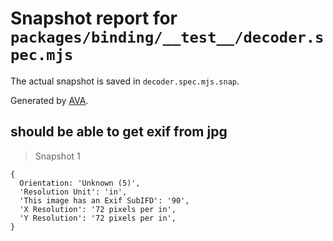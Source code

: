 # Snapshot report for `packages/binding/__test__/decoder.spec.mjs`

The actual snapshot is saved in `decoder.spec.mjs.snap`.

Generated by [AVA](https://avajs.dev).

## should be able to get exif from jpg

> Snapshot 1

    {
      Orientation: 'Unknown (5)',
      'Resolution Unit': 'in',
      'This image has an Exif SubIFD': '90',
      'X Resolution': '72 pixels per in',
      'Y Resolution': '72 pixels per in',
    }
